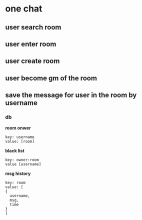 # one chat

## user search room

## user enter room

## user create room

## user become gm of the room

## save the message for user in the room by username


### db


**room onwer**

```
key: username
value: [room]
```

**black list**

```
key: owner:room
value [username]
```
**msg history**

```
key: room
value: [
{
  username,
  msg,
  time
}
]
```
